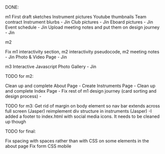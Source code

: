 DONE:

m1
First draft sketches
Instrument pictures
Youtube thumbnails
Team contract
Instrument blurbs - Jin
Club pictures - Jin
Eboard pictures - Jin
Event schedule - Jin
Upload meeting notes and put them on design journey - Jin

m2

Fix m1 interactivity section, m2 interactivity pseudocode, m2 meeting notes - Jin
Photo & Video Page - Jin

m3
Interactive Javascript Photo Gallery - Jin

TODO for m2:


Clean up and complete About Page -
Create Instruments Page -
Clean up and complete Index Page -
Fix rest of m1 design journey (card sorting and design process) -

TODO for m3:
Get rid of margin on body element so nav bar extends across full screen (Jasper)
reimplement div structure in instruments (Jasper)
-I added a footer to index.html with social media icons. It needs to be cleaned up though

TODO for final:

Fix spacing with spaces rather than with CSS on some elements in the about page
Fix form CSS mobile
